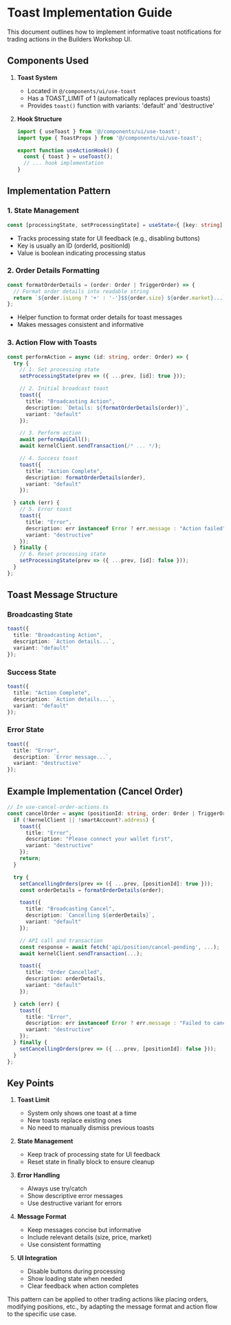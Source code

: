 # Toast Implementation Guide

This document outlines how to implement informative toast notifications for trading actions in the Builders Workshop UI.

## Components Used

1. **Toast System**
   - Located in `@/components/ui/use-toast`
   - Has a TOAST_LIMIT of 1 (automatically replaces previous toasts)
   - Provides `toast()` function with variants: 'default' and 'destructive'

2. **Hook Structure**
   ```typescript
   import { useToast } from '@/components/ui/use-toast';
   import type { ToastProps } from '@/components/ui/use-toast';

   export function useActionHook() {
     const { toast } = useToast();
     // ... hook implementation
   }
   ```

## Implementation Pattern

### 1. State Management
```typescript
const [processingState, setProcessingState] = useState<{ [key: string]: boolean }>({});
```
- Tracks processing state for UI feedback (e.g., disabling buttons)
- Key is usually an ID (orderId, positionId)
- Value is boolean indicating processing status

### 2. Order Details Formatting
```typescript
const formatOrderDetails = (order: Order | TriggerOrder) => {
  // Format order details into readable string
  return `${order.isLong ? '+' : '-'}$${order.size} ${order.market}...`;
};
```
- Helper function to format order details for toast messages
- Makes messages consistent and informative

### 3. Action Flow with Toasts
```typescript
const performAction = async (id: string, order: Order) => {
  try {
    // 1. Set processing state
    setProcessingState(prev => ({ ...prev, [id]: true }));

    // 2. Initial broadcast toast
    toast({
      title: "Broadcasting Action",
      description: `Details: ${formatOrderDetails(order)}`,
      variant: "default"
    });

    // 3. Perform action
    await performApiCall();
    await kernelClient.sendTransaction(/* ... */);

    // 4. Success toast
    toast({
      title: "Action Complete",
      description: formatOrderDetails(order),
      variant: "default"
    });

  } catch (err) {
    // 5. Error toast
    toast({
      title: "Error",
      description: err instanceof Error ? err.message : "Action failed",
      variant: "destructive"
    });
  } finally {
    // 6. Reset processing state
    setProcessingState(prev => ({ ...prev, [id]: false }));
  }
};
```

## Toast Message Structure

### Broadcasting State
```typescript
toast({
  title: "Broadcasting Action",
  description: `Action details...`,
  variant: "default"
});
```

### Success State
```typescript
toast({
  title: "Action Complete",
  description: `Action details...`,
  variant: "default"
});
```

### Error State
```typescript
toast({
  title: "Error",
  description: `Error message...`,
  variant: "destructive"
});
```

## Example Implementation (Cancel Order)

```typescript
// In use-cancel-order-actions.ts
const cancelOrder = async (positionId: string, order: Order | TriggerOrder) => {
  if (!kernelClient || !smartAccount?.address) {
    toast({
      title: "Error",
      description: "Please connect your wallet first",
      variant: "destructive"
    });
    return;
  }

  try {
    setCancellingOrders(prev => ({ ...prev, [positionId]: true }));
    const orderDetails = formatOrderDetails(order);

    toast({
      title: "Broadcasting Cancel",
      description: `Cancelling ${orderDetails}`,
      variant: "default"
    });

    // API call and transaction
    const response = await fetch('api/position/cancel-pending', ...);
    await kernelClient.sendTransaction(...);

    toast({
      title: "Order Cancelled",
      description: orderDetails,
      variant: "default"
    });

  } catch (err) {
    toast({
      title: "Error",
      description: err instanceof Error ? err.message : "Failed to cancel order",
      variant: "destructive"
    });
  } finally {
    setCancellingOrders(prev => ({ ...prev, [positionId]: false }));
  }
};
```

## Key Points

1. **Toast Limit**
   - System only shows one toast at a time
   - New toasts replace existing ones
   - No need to manually dismiss previous toasts

2. **State Management**
   - Keep track of processing state for UI feedback
   - Reset state in finally block to ensure cleanup

3. **Error Handling**
   - Always use try/catch
   - Show descriptive error messages
   - Use destructive variant for errors

4. **Message Format**
   - Keep messages concise but informative
   - Include relevant details (size, price, market)
   - Use consistent formatting

5. **UI Integration**
   - Disable buttons during processing
   - Show loading state when needed
   - Clear feedback when action completes

This pattern can be applied to other trading actions like placing orders, modifying positions, etc., by adapting the message format and action flow to the specific use case.